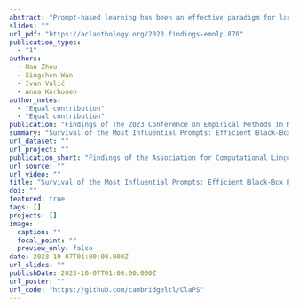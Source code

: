 ```yaml
---
abstract: "Prompt-based learning has been an effective paradigm for large pretrained language models (LLM), enabling few-shot or even zero-shot learning. Black-box prompt search has received growing interest recently for its distinctive properties of gradient-free optimization, proven particularly useful and powerful for model-as-a-service usage. However, the discrete nature and the complexity of combinatorial optimisation hinder the efficiency of modern black-box approaches. Despite extensive research on search algorithms, the crucial aspect of search space design and optimisation has been largely overlooked. In this paper, we first conduct a sensitivity analysis by prompting LLM, revealing that only a small number of tokens exert a disproportionate amount of influence on LLM predictions. Leveraging this insight, we propose the Clustering and Pruning for Efficient Black-box Prompt Search (ClaPS), a simple black-box search method that first clusters and prunes the search space to focus exclusively on influential prompt tokens. By employing even simple search methods within the pruned search space, ClaPS achieves state-of-the-art performance across various tasks and LLMs, surpassing the performance of complex approaches while significantly reducing search costs. Our findings underscore the critical role of search space design and optimization in enhancing both the usefulness as well as the efficiency of black-box prompt-based learning."
slides: ""
url_pdf: "https://aclanthology.org/2023.findings-emnlp.870"
publication_types:
  - "1"
authors:
  - Han Zhou
  - Xingchen Wan
  - Ivan Vulić
  - Anna Korhonen
author_notes: 
  - "Equal contribution"
  - "Equal contribution"
publication: "Findings of The 2023 Conference on Empirical Methods in Natural Language Processing (EMNLP), 2023"
summary: "Survival of the Most Influential Prompts: Efficient Black-Box Prompt Search via Clustering and Pruning"
url_dataset: ""
url_project: ""
publication_short: "Findings of the Association for Computational Linguistics (EMNLP)"
url_source: ""
url_video: ""
title: "Survival of the Most Influential Prompts: Efficient Black-Box Prompt Search via Clustering and Pruning"
doi: ""
featured: true
tags: []
projects: []
image:
  caption: ""
  focal_point: ""
  preview_only: false
date: 2023-10-07T01:00:00.000Z
url_slides: ""
publishDate: 2023-10-07T01:00:00.000Z
url_poster: ""
url_code: "https://github.com/cambridgeltl/ClaPS"
---
```

